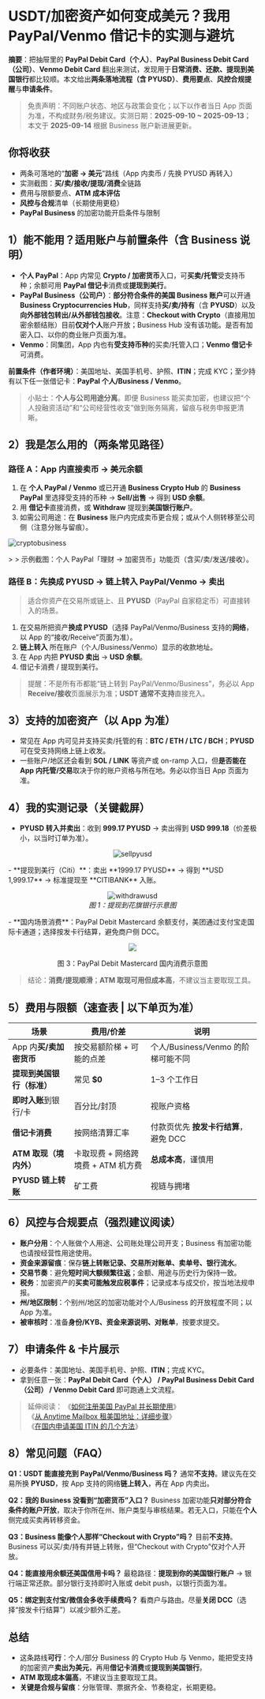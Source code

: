 # USDT/加密资产如何变成美元？我用 PayPal/Venmo 借记卡的实测与避坑



**摘要**：把抽屉里的 **PayPal Debit Card（个人）**、**PayPal Business Debit Card（公司）**、**Venmo Debit Card** 翻出来测试，发现用于**日常消费、还款、提现到美国银行**都比较顺。本文给出**两条落地流程（含 PYUSD）**、**费用要点**、**风控合规提醒**与**申请条件**。

> 免责声明：不同账户状态、地区与政策会变化；以下以作者当日 App 页面为准，不构成财务/税务建议。实测日期：**2025-09-10 ~ 2025-09-13**；本文于 **2025-09-14** 根据 Business 账户新进展更新。

## 你将收获

- 两条可落地的“**加密 → 美元**”路线（App 内卖币 / 先换 PYUSD 再转入）
- 实测截图：**买/卖/接收/提现/消费**全链路
- 费用与限额要点、**ATM 成本评估**
- **风控与合规**清单（长期使用更稳）
- **PayPal Business** 的加密功能开启条件与限制

## 1）能不能用？适用账户与前置条件（含 Business 说明）

- **个人 PayPal**：App 内常见 **Crypto / 加密货币**入口，可**买卖/托管**受支持币种；余额可用 **PayPal 借记卡**消费或**提现到美行**。
- **PayPal Business（公司户）**：**部分符合条件的美国 Business 账户**可以开通 **Business Cryptocurrencies Hub**，同样支持**买/卖/持有**（含 **PYUSD**）以及**向外部钱包转出/从外部钱包接收**。注意：**Checkout with Crypto**（直接用加密余额结账）目前**仅对个人**账户开放；Business Hub 没有该功能。是否有加密入口、以你的商业账户页面为准。
- **Venmo**：同集团，App 内也有**受支持币种**的买卖/托管入口；**Venmo 借记卡**可消费。

**前置条件（作者环境）**：美国地址、美国手机号、护照、**ITIN**；完成 KYC；至少持有以下任一张借记卡：**PayPal 个人/Business / Venmo**。

> 小贴士：**个人与公司用途分离**。即便 Business 能买卖加密，也建议把“个人投融资活动”和“公司经营性收支”做到账务隔离，留痕与税务申报更清晰。

## 2）我是怎么用的（两条常见路径）

### 路径 A：**App 内直接卖币 → 美元余额**

1. 在 **个人 PayPal / Venmo** 或已开通 **Business Crypto Hub** 的 **Business PayPal** 里选择受支持的币种 → **Sell/出售** → 得到 **USD 余额**。
2. 用 **借记卡**直接消费，或 **Withdraw** 提现到**美国银行账户**。
3. 如需公司用途：在 **Business** 账户内完成卖币更合规；或从个人侧转移至公司侧（注意分账与留痕）。

> <p align="center">
  <img src="https://raw.githubusercontent.com/vpsdawanjia/image-hosting/main/image/cryptobusiness.png" alt="cryptobusiness" />
</p>
>
> 示例截图：个人 PayPal「理财 → 加密货币」功能页（含买/卖/发送/接收）。

### 路径 B：**先换成 PYUSD → 链上转入 PayPal/Venmo → 卖出**

> 适合你资产在交易所或链上、且 **PYUSD**（PayPal 自家稳定币）可直接转入的场景。

1. 在交易所把资产**换成 PYUSD**（选择 PayPal/Venmo/Business 支持的**网络**，以 App 的“接收/Receive”页面为准）。
2. **链上转入** 所在账户（个人/Business/Venmo）显示的收款地址。
3. 在 App 内把 **PYUSD 卖出** → **USD 余额**。
4. 借记卡消费 / 提现到美行。

> 提醒：不是所有币都能“链上转到 PayPal/Venmo/Business”，务必以 App **Receive/接收**页面展示为准；**USDT 通常不支持**直接充入。

## 3）支持的加密资产（以 App 为准）

- 常见在 App 内可见并支持买卖/托管的有：**BTC / ETH / LTC / BCH**；**PYUSD** 可在受支持网络上链上收发。
- 一些账户/地区还会看到 **SOL / LINK** 等资产或 on-ramp 入口，但**是否能在 App 内托管/交易**取决于你的账户资格与所在地。务必以你当日 App 页面为准。

## 4）我的实测记录（关键截屏）

- **PYUSD 转入并卖出**：收到 **999.17 PYUSD** → 卖出得到 **USD 999.18**（价差极小，以当时订单为准）。
 <p align="center">
  <img src="https://raw.githubusercontent.com/vpsdawanjia/image-hosting/main/image/sellpyusd.png" alt="sellpyusd" />
</p>
- **提现到美行（Citi）**：卖出 **1999.17 PYUSD** → 得到 **USD 1,999.17** → 标准提现至 **CITIBANK** 入账。
  <p align="center">
  <img src="https://raw.githubusercontent.com/vpsdawanjia/image-hosting/main/image/withdrawusd.png" alt="withdrawusd" />
  <br/>
  <em>图 1：提现到花旗银行示意图</em>
</p>
- **国内场景消费**：PayPal Debit Mastercard 余额支付，美团通过支付宝走国际卡通道；选择按发卡行结算，避免商户侧 DCC。
  <center>

![](https://raw.githubusercontent.com/vpsdawanjia/image-hosting/main/image/meituan.png)  

图 3：PayPal Debit Mastercard 国内消费示意图

</center>


> 结论：**消费/提现顺滑**；**ATM 取现可用但成本高**，不建议当主要取现工具。

## 5）费用与限额（速查表 | 以下单页为准）

| 场景                       | 费用/价差                          | 说明                                  |
| -------------------------- | ---------------------------------- | ------------------------------------- |
| App 内**买/卖加密货币**    | 按交易额阶梯 + 可能的点差          | 个人/Business/Venmo 的阶梯可能不同    |
| **提现到美国银行（标准）** | 常见 **$0**                        | 1–3 个工作日                          |
| **即时入账**到银行/卡      | 百分比/封顶                        | 视账户资格                            |
| **借记卡消费**             | 按网络清算汇率                     | 付款页优先 **按发卡行结算**，避免 DCC |
| **ATM 取现（境内外）**     | 卡取现费 + 网络跨境费 + ATM 机方费 | **总成本高**，谨慎用                  |
| **PYUSD 链上转账**         | 矿工费                             | 视链与拥堵                            |

## 6）风控与合规要点（强烈建议阅读）

- **账户分用**：个人账做个人用途、公司账处理公司开支；Business 有加密功能也请按经营性用途使用。
- **资金来源留痕**：保存**链上转账记录、交易所对账单、卖单号、银行流水**。
- **交易节奏**：避免**短时间大额频繁往返**；金额、用途与历史行为保持一致。
- **税务**：加密资产的**买卖可能触发应税事件**；记录成本与成交价，按当地法规申报。
- **州/地区限制**：个别州/地区的加密功能对个人/Business 的开放程度不同；以 App 为准。
- **被审核时**：准备**身份/KYB、资金来源说明、对账单**，按要求提交。

## 7）申请条件 & 卡片展示

- 必要条件：美国地址、美国手机号、护照、**ITIN**；完成 KYC。
- 拿到任意一张：**PayPal Debit Card（个人） / PayPal Business Debit Card（公司） / Venmo Debit Card** 即可跑通上文流程。

> 延伸阅读：
> 《<a href="https://www.vpsdawanjia.com/2070.html" target="_blank">如何注册美国 PayPal 并长期使用</a>》  
> 《<a href="https://www.vpsdawanjia.com/3562.html" target="_blank">从 Anytime Mailbox 租美国地址：详细步骤</a>》  
> 《<a href="https://www.vpsdawanjia.com/2731.html" target="_blank">在国内申请美国 ITIN 的几个方法</a>》


## 8）常见问题（FAQ）

**Q1：USDT 能直接充到 PayPal/Venmo/Business 吗？**
通常**不支持**。建议先在交易所换 **PYUSD**，按 App 支持的网络**链上转入**，再在 App 内卖出。

**Q2：我的 Business 没看到“加密货币”入口？**
Business 加密功能**只对部分符合条件的账户开放**，取决于你所在州、账户类型与审核结果。若无入口，只能在**个人**侧完成买卖再转移资金。

**Q3：Business 能像个人那样“Checkout with Crypto”吗？**
目前**不支持**。Business 可以买/卖/持有并链上转账，但“Checkout with Crypto”仅对个人开放。

**Q4：能直接用余额还美国信用卡吗？**
最稳路径：**提现到你的美国银行账户** → 银行端正常还款。部分银行支持即时入账或 debit push，以银行页面为准。

**Q5：绑定到支付宝/微信会多收手续费吗？**
看商户与路由。尽量**关闭 DCC**（选择“按发卡行结算”）以减少额外汇差。

## 总结

- 这条路线**可行**：个人/部分 Business 的 Crypto Hub 与 Venmo，能把受支持的加密资产**卖出为美元**，再用**借记卡消费**或**提现到美国银行**。
- **ATM 取现成本偏高**，不建议当主要取现工具。
- **关键是合规与留痕**：分账管理、票据齐全、节奏稳定，长期更稳。
